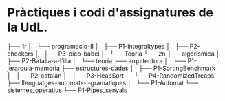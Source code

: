 # Pràctiques i codi d'assignatures de la UdL.

├── 1r
│   └── programacio-II
│       ├── P1-integraltypes
│       ├── P2-checkers
│       ├── P3-pico-babel
│       └── Teoria
└── 2n
    ├── algorismica
    │   ├── P2-Batalla-a-l'illa
    │   └── teoria
    ├── arquitectura
    │   └── P1-jerarquia-memoria
    ├── estructures-dades
    │   ├── P1-SortingBenchmark
    │   ├── P2-catalan
    │   ├── P3-HeapSort
    │   └── P4-RandomizedTreaps
    ├── llenguatges-automats-i-gramatiques
    │   └── P1-Autòmat
    └── sistemes_operatius
        └── P1-Pipes_senyals

